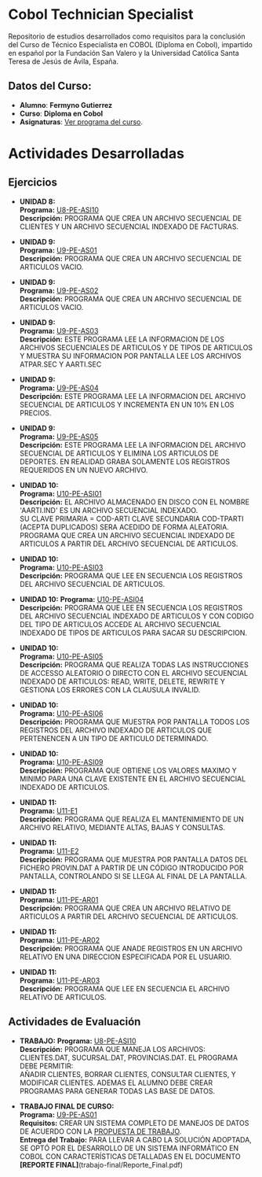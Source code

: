 # Cobol Technician Specialist

Repositorio de estudios desarrollados como requisitos para la conclusión del Curso de Técnico Especialista en COBOL (Diploma en Cobol), impartido en español por la Fundación San Valero y la Universidad Católica Santa Teresa de Jesús de Ávila, España.
<br />

## Datos del Curso:

* **Alumno**: **Fermyno Gutierrez**
* **Curso**: **Diploma en Cobol**
* **Asignaturas**: [Ver programa del curso](docs/presentacion-del-curso.pdf).

# Actividades Desarrolladas

## Ejercicios

* **UNIDAD 8:**  
  **Programa:** [U8-PE-ASI10](src/U8-PE-ASI10.cbl)  
  **Descripción:** PROGRAMA QUE CREA UN ARCHIVO SECUENCIAL DE CLIENTES Y UN ARCHIVO SECUENCIAL INDEXADO DE FACTURAS.  

* **UNIDAD 9:**  
  **Programa:** [U9-PE-AS01](src/U9-PE-AS01.cbl)  
  **Descripción:** PROGRAMA QUE CREA UN ARCHIVO SECUENCIAL DE ARTICULOS VACIO.  

* **UNIDAD 9:**  
  **Programa:** [U9-PE-AS02](src/U9-PE-AS02.cbl)  
  **Descripción:** PROGRAMA QUE CREA UN ARCHIVO SECUENCIAL DE ARTICULOS VACIO.  

* **UNIDAD 9:**  
  **Programa:** [U9-PE-AS03](src/U9-PE-AS03.cbl)  
  **Descripción:** ESTE PROGRAMA LEE LA INFORMACION DE LOS ARCHIVOS SECUENCIALES DE ARTICULOS Y DE TIPOS DE ARTICULOS Y MUESTRA SU INFORMACION POR PANTALLA LEE LOS ARCHIVOS ATPAR.SEC Y AARTI.SEC

* **UNIDAD 9:**  
  **Programa:** [U9-PE-AS04](src/U9-PE-AS04.cbl)  
  **Descripción:** ESTE PROGRAMA LEE LA INFORMACION DEL ARCHIVO SECUENCIAL DE ARTICULOS Y INCREMENTA EN UN 10% EN LOS PRECIOS.  

* **UNIDAD 9:**  
  **Programa:** [U9-PE-AS05](src/U9-PE-AS05.cbl)  
  **Descripción:** ESTE PROGRAMA LEE LA INFORMACION DEL ARCHIVO SECUENCIAL DE ARTICULOS Y ELIMINA LOS ARTICULOS DE DEPORTES. 
  EN REALIDAD GRABA SOLAMENTE LOS REGISTROS REQUERIDOS EN UN NUEVO ARCHIVO.  

* **UNIDAD 10:**  
  **Programa:** [U10-PE-ASI01](src/U10-PE-ASI01.cbl)  
  **Descripción:** EL ARCHIVO ALMACENADO EN DISCO CON EL NOMBRE 'AARTI.IND' ES UN ARCHIVO SECUENCIAL INDEXADO.  
  SU CLAVE PRIMARIA = COD-ARTI CLAVE SECUNDARIA COD-TPARTI (ACEPTA DUPLICADOS) SERA ACEDIDO DE FORMA ALEATORIA.  
    PROGRAMA QUE CREA UN ARCHIVO SECUENCIAL INDEXADO DE ARTICULOS A PARTIR DEL ARCHIVO SECUENCIAL DE ARTICULOS.
    
 * **UNIDAD 10:**  
   **Programa:** [U10-PE-ASI03](src/U10-PE-ASI03.cbl)  
   **Descripción:** PROGRAMA QUE LEE EN SECUENCIA LOS REGISTROS DEL ARCHIVO SECUENCIAL DE ARTICULOS.
  
 * **UNIDAD 10:**
   **Programa:** [U10-PE-ASI04](src/U10-PE-ASI04.cbl)   
  **Descripción:** PROGRAMA QUE LEE EN SECUENCIA LOS REGISTROS DEL ARCHIVO SECUENCIAL INDEXADO DE ARTICULOS Y CON CODIGO DEL 
  TIPO DE ARTICULOS ACCEDE AL ARCHIVO SECUENCIAL INDEXADO DE TIPOS DE ARTICULOS PARA SACAR SU DESCRIPCION.
  
* **UNIDAD 10:**  
  **Programa:** [U10-PE-ASI05](src/U10-PE-ASI05.cbl)  
  **Descripción:** PROGRAMA QUE REALIZA TODAS LAS INSTRUCCIONES DE ACCESSO ALEATORIO O DIRECTO CON EL ARCHIVO SECUENCIAL INDEXADO DE ARTICULOS: 
  READ, WRITE, DELETE, REWRITE Y GESTIONA LOS ERRORES CON LA CLAUSULA INVALID. 

* **UNIDAD 10:**  
  **Programa:** [U10-PE-ASI06](src/U10-PE-ASI06.cbl)  
  **Descripción:** PROGRAMA QUE MUESTRA POR PANTALLA TODOS LOS REGISTROS DEL ARCHIVO INDEXADO DE ARTICULOS QUE PERTENENCEN A UN TIPO DE ARTICULO DETERMINADO.  
* **UNIDAD 10:**  
  **Programa:** [U10-PE-ASI09](src/U10-PE-ASI09.cbl)  
  **Descripción:** PROGRAMA QUE OBTIENE LOS VALORES MAXIMO Y MINIMO PARA UNA CLAVE EXISTENTE EN EL ARCHIVO SECUENCIAL INDEXADO DE ARTICULOS.  

* **UNIDAD 11:**  
  **Programa:** [U11-E1](src/U11-E1.cbl)  
  **Descripción:** PROGRAMA QUE REALIZA EL MANTENIMIENTO DE UN ARCHIVO RELATIVO, MEDIANTE ALTAS, BAJAS Y CONSULTAS.  

* **UNIDAD 11:**  
  **Programa:** [U11-E2](src/U11-E2.cbl)  
  **Descripción:** PROGRAMA QUE MUESTRA POR PANTALLA DATOS DEL FICHERO PROVIN.DAT A PARTIR DE UN CÓDIGO INTRODUCIDO POR PANTALLA, CONTROLANDO SI SE LLEGA AL FINAL DE LA PANTALLA.  

* **UNIDAD 11:**  
  **Programa:** [U11-PE-AR01](src/U11-PE-AR01.cbl)  
  **Descripción:** PROGRAMA QUE CREA UN ARCHIVO RELATIVO DE ARTICULOS A PARTIR DEL ARCHIVO SECUENCIAL DE ARTICULOS.  

* **UNIDAD 11:**  
  **Programa:** [U11-PE-AR02](src/U11-PE-AR02.cbl)  
  **Descripción:** PROGRAMA QUE ANADE REGISTROS EN UN ARCHIVO RELATIVO EN UNA DIRECCION ESPECIFICADA POR EL USUARIO.  

* **UNIDAD 11:**  
  **Programa:** [U11-PE-AR03](src/U11-PE-AR03.cbl)  
  **Descripción:** PROGRAMA QUE LEE EN SECUENCIA EL ARCHIVO RELATIVO DE ARTICULOS.
  
## Actividades de Evaluación  

* **TRABAJO:**
  **Programa:** [U8-PE-ASI10](trabajo/ACT-CLI.CBL)  
  **Descripción:** PROGRAMA QUE MANEJA LOS ARCHIVOS: CLIENTES.DAT, SUCURSAL.DAT, PROVINCIAS.DAT. EL PROGRAMA DEBE PERMITIR:  
  AÑADIR CLIENTES, BORRAR CLIENTES, CONSULTAR CLIENTES, Y MODIFICAR CLIENTES. ADEMAS EL ALUMNO DEBE CREAR PROGRAMAS PARA GENERAR TODAS LAS BASE DE DATOS.  

* **TRABAJO FINAL DE CURSO:**  
  **Programa:** [U9-PE-AS01](trabajo-final/fermin.cbl)  
  **Requisitos:** CREAR UN SISTEMA COMPLETO DE MANEJOS DE DATOS DE ACUERDO CON LA [PROPUESTA DE TRABAJO](trabajo-final/TO_Laboratorio_de_Programacion.pdf).  
  **Entrega del Trabajo:** PARA LLEVAR A CABO LA SOLUCIÓN ADOPTADA, SE OPTÓ POR EL DESARROLLO DE UN SISTEMA INFORMÁTICO EN COBOL CON 
  CARACTERÍSTICAS DETALLADAS EN EL DOCUMENTO 
  **[REPORTE FINAL]**(trabajo-final/Reporte_Final.pdf)
